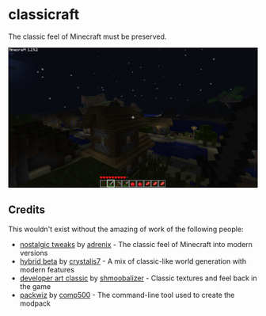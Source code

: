 # classicraft

The classic feel of Minecraft must be preserved.

![Screenshot](.github/screenshot.png)

## Credits

[nostalgic tweaks]: https://github.com/Adrenix/Nostalgic-Tweaks
[adrenix]: https://github.com/Adrenix
[hybrid beta]: https://www.planetminecraft.com/data-pack/hybrid-beta-1-18-1-a-beta-style-interpretation-of-modern-minecraft-terrain/
[crystalis7]: https://www.planetminecraft.com/member/crystalis7/
[developer art classic]: https://www.planetminecraft.com/texture-pack/devart-classic/
[shmoobalizer]: https://github.com/shmoobalizer
[packwiz]: https://github.com/packwiz/packwiz
[comp500]: https://github.com/comp500

This wouldn't exist without the amazing of work of the following people:

-   [nostalgic tweaks] by [adrenix] - The classic feel of Minecraft into modern versions
-   [hybrid beta] by [crystalis7] - A mix of classic-like world generation with modern features
-   [developer art classic] by [shmoobalizer] - Classic textures and feel back in the game
-   [packwiz] by [comp500] - The command-line tool used to create the modpack
